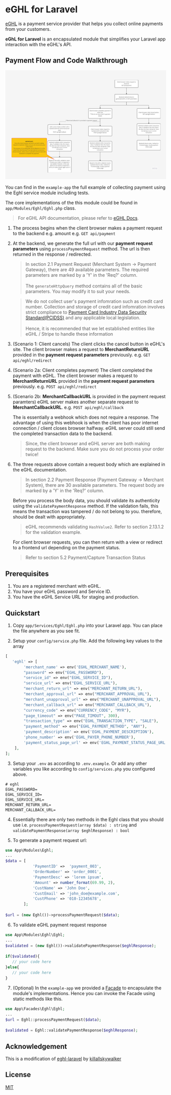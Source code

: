 # eGHL for Laravel

[eGHL](https://www.ghl.com/e-commerce) is a payment service provider that helps you collect online payments from your customers.

**eGhL for Laravel** is an encapsulated module that simplifies your Laravel app interaction with the eGHL's API.

## Payment Flow and Code Walkthrough

![flowchart](/assets/flowchart.png "flowchart")

You can find in the `example-app` the full example of collecting payment using the Eghl service module including tests.

The core implementations of the this module could be found in `app/Modules/Eghl/Eghl.php` class.

> For eGHL API documentation, please refer to [eGHL Docs](https://drive.google.com/file/d/16cdwph5fhVtXfo1uPYhe3knYSQ6MiC0T/view?usp=sharing).

1. The process begins when the client browser makes a payment request to the backend e.g. amount
   e.g. `GET api/payment`

2. At the backend, we generate the full url with our **payment request parameters** using `processPaymentRequest` method. The url is then returned in the response / redirected.

   > In section 2.1 Payment Request (Merchant System -> Payment Gateway), there are 49 available parameters. The required parameters are marked by a 'Y' in the 'Req?' column.<br><br>The `generateHttpQuery` method contains all of the basic parameters. You may modify it to suit your needs.

   > We do not collect user's payment infomration such as credit card number. Collection and storage of credit card infomration involves strict compliance to [Payment Card Industry Data Security Standard(PCIDSS)](https://www.pcidssguide.com/pci-requirements-for-storing-credit-card-information/) and any applicable local legislation.<br><br>Hence, it is recommended that we let established entities like eGHL / Stripe to handle these information

3. (Scenario 1: Client cancels) The client clicks the cancel button in eGHL's site. The client browser makes a request to **MerchantReturnURL** provided in the **payment request parameters** previously. e.g. `GET api/eghl/redirect`

4. (Scenario 2a: Client completes payment) The client completed the payment with eGHL. The client browser makes a request to **MerchantReturnURL** provided in the **payment request parameters** previously. e.g. `POST api/eghl/redirect`

5. (Scenario 2b: **MerchantCallbackURL** is provided in the payment request paramters) eGHL server makes another separate request to **MerchantCallbackURL**. e.g. `POST api/eghl/callback`

   The is essentially a webhook which does not require a response. The advantage of using this webhook is when the client has poor internet connection / client closes browser halfway. eGHL server could still send the completed transaction data to the backend.

   > Since, the client browser and eGHL server are both making request to the backend. Make sure you do not process your order twice!

6. The three requests above contain a request body which are explained in the eGHL documentation.

   > In section 2.2 Payment Response (Payment Gateway -> Merchant System), there are 30 available parameters. The request body are marked by a 'Y' in the 'Req?' column.

   Before you process the body data, you should validate its authenticity using the `validatePaymentResponse` method. If the validation fails, this means the transaction was tampered / do not belong to you. therefore, should be dealt with appropriately.

   > eGHL recommends validating `HashValue2`. Refer to section 2.13.1.2 for the validation example.

   For client browser requests, you can then return with a view or redirect to a frontend url depending on the payment status.

   > Refer to section 5.2 Payment/Capture Transaction Status

## Prerequisites

1. You are a registered merchant with eGHL.
2. You have your eGHL password and Service ID.
3. You have the eGHL Service URL for staging and production.

## Quickstart

1. Copy `app/Services/Eghl/Eghl.php` into your Laravel app. You can place the file anywhere as you see fit.

2. Setup your `config/service.php` file. Add the following key values to the array

```php
[
   'eghl' => [
        'merchant_name' => env('EGHL_MERCHANT_NAME'),
        "password" => env("EGHL_PASSWORD"),
        "service_id" => env("EGHL_SERVICE_ID"),
        "service_url" => env("EGHL_SERVICE_URL"),
        "merchant_return_url" => env("MERCHANT_RETURN_URL"),
        "merchant_approval_url" => env("MERCHANT_APPROVAL_URL"),
        "merchant_unapproval_url" => env("MERCHANT_UNAPPROVAL_URL"),
        "merchant_callback_url" => env("MERCHANT_CALLBACK_URL"),
        "currency_code" => env("CURRENCY_CODE", "MYR"),
        "page_timeout" => env("PAGE_TIMOUT", 300),
        "transaction_type" => env("EGHL_TRANSACTION_TYPE", "SALE"),
        "payment_method" => env("EGHL_PAYMENT_METHOD", "ANY"),
        'payment_description' => env('EGHL_PAYMENT_DESCRIPTION'),
        'phone_number' => env('EGHL_PAYER_PHONE_NUMBER'),
        'payment_status_page_url' => env('EGHL_PAYMENT_STATUS_PAGE_URL'),
    ],
];
```

3. Setup your `.env` as according to `.env.example`. Or add any other variables you like according to `config/services.php` you configured above.

```
# eghl
EGHL_PASSWORD=
EGHL_SERVICE_ID=
EGHL_SERVICE_URL=
MERCHANT_RETURN_URL=
MERCHANT_CALLBACK_URL=
```

4. Essentially there are only two methods in the Eghl class that you should use i.e.
   `processPaymentRequest(array $data) : string` and `validatePaymentResponse(array $eghlResponse) : bool`

5. To generate a payment request url:

```php
use App\Modules\Eghl;
...
$data = [
            'PaymentID' =>  'payment_003',
            'OrderNumber' => 'order_0001',
            'PaymentDesc' => 'lorem ipsum',
            'Amount' => number_format(69.99, 2),
            'CustName' => 'John Doe',
            'CustEmail' => 'john_doe@example.com',
            'CustPhone' => '010-12345678',
        ];

$url = (new Eghl())->processPaymentRequest($data);

```

6. To validate eGHL payment request response

```php
use App\Modules\Eghl\Eghl;
...
$validated = (new Eghl())->validatePaymentResponse($eghlResponse);

if($validated){
   // your code here
}else{
   // your code here
}
```

7. (Optional) In the `example-app` we provided a [Facade](https://laravel.com/docs/8.x/facades#main-content) to encapsulate the module's implementations. Hence you can invoke the Facade using static methods like this.

```php
use App\Facades\Eghl\Eghl;
...
$url = Eghl::processPaymentRequest($data);

$validated = Eghl::validatePaymentResponse($eghlResponse);
```

## Acknowledgement

This is a modification of [eghl-laravel](https://github.com/killallskywalker/eghl-laravel) by [killallskywalker](https://github.com/killallskywalker)

## License
[MIT](https://github.com/junyang-chin/eghl-for-laravel/blob/main/LICENSE.md)
